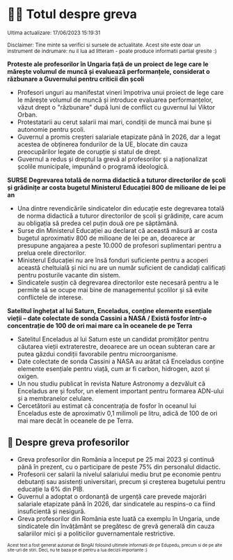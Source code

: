 # 👩‍🏫 Totul despre greva
<sub>Ultima actualizare: 17/06/2023 15:19:31</sub>

<sub>Disclaimer: Tine minte sa verifici si sursele de actualitate. Acest site este doar un instrument de indrumare: nu il lua ad litteram - poate produce informatii partial gresite :)</sub>

**Proteste ale profesorilor în Ungaria față de un proiect de lege care le mărește volumul de muncă și evaluează performanțele, considerat o răzbunare a Guvernului pentru criticii din școli**
- Profesori unguri au manifestat vineri împotriva unui proiect de lege care le mărește volumul de muncă și introduce evaluarea performanțelor, văzut drept o "răzbunare" după luni de conflict cu guvernul lui Viktor Orban.
- Protestatarii au cerut salarii mai mari, condiții de muncă mai bune și autonomie pentru școli.
- Guvernul a promis creșteri salariale etapizate până în 2026, dar a legat acestea de obținerea fondurilor de la UE, blocate din cauza preocupărilor legate de corupție și statul de drept.
- Guvernul a redus și dreptul la grevă al profesorilor și a naționalizat școlile municipale, impunând o programă ideologică.

**SURSE Degrevarea totală de norma didactică a tuturor directorilor de școli și grădinițe ar costa bugetul Ministerul Educației 800 de milioane de lei pe an**
- Una dintre revendicările sindicatelor din educație este degrevarea totală de norma didactică a tuturor directorilor de școli și grădinițe, care acum au obligația să predea cel puțin două ore pe săptămână.
- Surse din Ministerul Educației au declarat că această măsură ar costa bugetul aproximativ 800 de milioane de lei pe an, deoarece ar presupune angajarea a peste 10.000 de profesori suplimentari pentru a prelua orele directorilor.
- Ministerul Educației nu are însă fonduri suficiente pentru a acoperi această cheltuială și nici nu are un număr suficient de candidați calificați pentru posturile vacante din sistem.
- Sindicatele susțin că degrevarea directorilor este necesară pentru a le permite să se ocupe mai bine de managementul școlilor și să evite conflictele de interese.

**Satelitul înghețat al lui Saturn, Enceladus, conține elemente esențiale vieții – date colectate de sonda Cassini a NASA / Există fosfor într-o concentrație de 100 de ori mai mare ca în oceanele de pe Terra**
- Satelitul Enceladus al lui Saturn este un candidat promițător pentru căutarea vieții extraterestre, deoarece are un ocean subteran care ar putea găzdui condiții favorabile pentru microorganisme.
- Date colectate de sonda Cassini a NASA au arătat că Enceladus conține elemente esențiale pentru viață, cum ar fi carbon, hidrogen, azot și oxigen.
- Un nou studiu publicat în revista Nature Astronomy a dezvăluit că Enceladus are și fosfor, un element important pentru formarea ADN-ului și a membranelor celulare.
- Cercetătorii au estimat că concentrația de fosfor în oceanul lui Enceladus este de aproximativ 0,1 milimoli pe litru, adică de 100 de ori mai mare decât în oceanele de pe Terra.

## 🏫 Despre greva profesorilor
- Greva profesorilor din România a început pe 25 mai 2023 și continuă până în prezent, cu o participare de peste 75% din personalul didactic.
- Profesorii cer salarii la nivelul salariului mediu brut pe economie pentru debutanți sau asistenți universitari, precum și creșterea bugetului pentru educație la 6% din PIB.
- Guvernul a adoptat o ordonanță de urgență care prevede majorări salariale etapizate până în 2026, dar sindicatele au respins-o ca fiind insuficientă și nesigură.
- Greva profesorilor din România este luată ca exemplu în Ungaria, unde sindicatele din învățământ se pregătesc de grevă generală din cauza salariilor mici și a politicilor guvernamentale restrictive.


<sub><sub>Acest text a fost generat automat de BingAI folosind ultimele informatii de pe Edupedu, precum si de pe alte site-uri de stiri. Deci, nu te baza pe el pentru a lua decizii importante :)</sub></sub>
